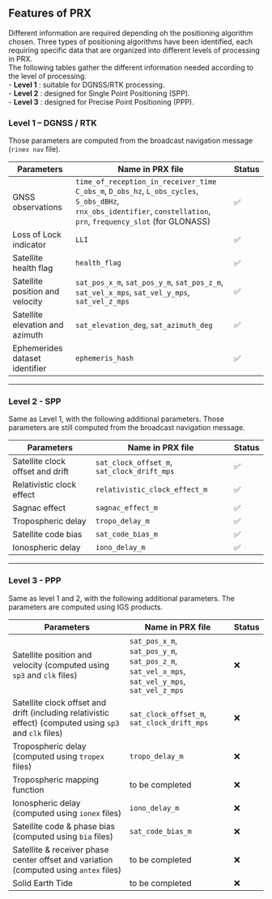 ## Features of PRX

Different information are required depending oh the positioning algorithm chosen. Three types of positioning algorithms have been identified, each requiring specific data that are organized into different levels of processing in PRX.  
The following tables gather the different information needed according to the level of processing.  
    - **Level 1** : suitable for DGNSS/RTK processing.    
    - **Level 2** : designed for Single Point Positioning (SPP).  
    - **Level 3** : designed for Precise Point Positioning (PPP).  

### Level 1 – DGNSS / RTK

Those parameters are computed from the broadcast navigation message (`rinex nav` file).

| Parameters                      | Name in PRX file                                                                                                                                                               | Status    |
|---------------------------------|--------------------------------------------------------------------------------------------------------------------------------------------------------------------------------|-----------|
| GNSS observations               | `time_of_reception_in_receiver_time`<br/>`C_obs_m`, `D_obs_hz`, `L_obs_cycles`, `S_obs_dBHz`,<br/>`rnx_obs_identifier`, `constellation`, `prn`, `frequency_slot` (for GLONASS) | ✅       |
| Loss of Lock indicator          | `LLI`                                                                                                                                                                          | ✅       |
| Satellite health flag           | `health_flag`                                                                                                                                                               | ✅        |
| Satellite position and velocity | `sat_pos_x_m`, `sat_pos_y_m`, `sat_pos_z_m`,<br> `sat_vel_x_mps`, `sat_vel_y_mps`, `sat_vel_z_mps`                                                                             | ✅       |
| Satellite elevation and azimuth | `sat_elevation_deg`, `sat_azimuth_deg`                                                                                                                                         | ✅       |
| Ephemerides dataset identifier  | `ephemeris_hash`                                                                                                                                                               | ✅       |
--- 

### Level 2 - SPP 
Same as Level 1, with the following additional parameters. Those parameters are still computed from the broadcast navigation message.

| Parameters                       | Name in PRX file               | Status    |
|----------------------------------|--------------------------------|-----------|
| Satellite clock offset and drift | `sat_clock_offset_m`, `sat_clock_drift_mps`  | ✅       |
| Relativistic clock effect        | `relativistic_clock_effect_m`    | ✅       |
| Sagnac effect                    | `sagnac_effect_m`                | ✅       |
| Tropospheric delay               | `tropo_delay_m`                  | ✅       |
| Satellite code bias              | `sat_code_bias_m`                | ✅       |
| Ionospheric delay                | `iono_delay_m`                   | ✅       |

---

### Level 3 - PPP 
Same as level 1 and 2, with the following additional parameters. The parameters are computed using IGS products.

| Parameters                                                        | Name in PRX file                                                                                  | Status |
|-------------------------------------------------------------------|---------------------------------------------------------------------------------------------------|--------|
| Satellite position and velocity (computed using `sp3` and `clk` files)                               | `sat_pos_x_m`, `sat_pos_y_m`, `sat_pos_z_m`,<br>`sat_vel_x_mps`, `sat_vel_y_mps`, `sat_vel_z_mps` | ❌      |
| Satellite clock offset and drift (including relativistic effect) (computed using `sp3` and `clk` files) | `sat_clock_offset_m`, `sat_clock_drift_mps`                                                       | ❌      |
| Tropospheric delay (computed using `tropex` files)                                           | `tropo_delay_m`                                                                                   | ❌      |
| Tropospheric mapping function                                     | to be completed                                                                                   | ❌      |
| Ionospheric delay (computed using `ionex` files)                                           | `iono_delay_m`                                                                                    | ❌      |
| Satellite code & phase bias (computed using `bia` files)                                | `sat_code_bias_m`                                                                                 | ❌      |
| Satellite & receiver phase center offset and variation (computed using `antex` files)    | to be completed                                                                                   | ❌      |
| Solid Earth Tide                                                  | to be completed                                                                                   | ❌      |

  

  
